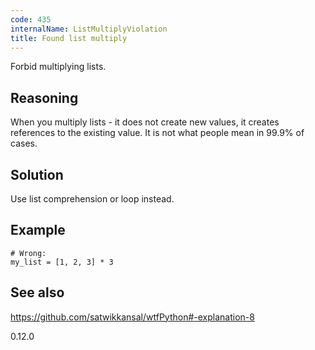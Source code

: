 ```yaml
---
code: 435
internalName: ListMultiplyViolation
title: Found list multiply
---
```


Forbid multiplying lists.

## Reasoning
When you multiply lists - it does not create new values, it creates
references to the existing value. It is not what people mean in
99.9% of cases.

## Solution
Use list comprehension or loop instead.

## Example

    # Wrong:
    my_list = [1, 2, 3] * 3

## See also
<https://github.com/satwikkansal/wtfPython#-explanation-8>

<div class="versionadded">

0.12.0

</div>